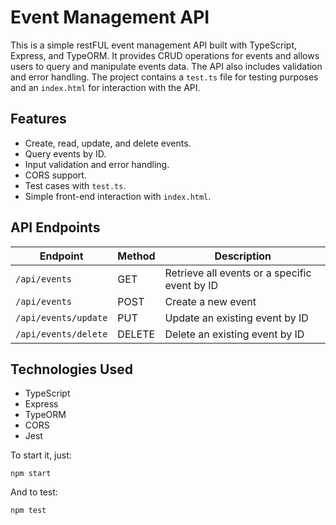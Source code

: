 # Event Management API

This is a simple restFUL event management API built with TypeScript, Express, and TypeORM. It provides CRUD operations for events and allows users to query and manipulate events data. The API also includes validation and error handling. The project contains a `test.ts` file for testing purposes and an `index.html` for interaction with the API.

## Features

- Create, read, update, and delete events.
- Query events by ID.
- Input validation and error handling.
- CORS support.
- Test cases with `test.ts`.
- Simple front-end interaction with `index.html`.


## API Endpoints

| Endpoint              | Method | Description                                       |
| --------------------- | ------ | ------------------------------------------------- |
| `/api/events`         | GET    | Retrieve all events or a specific event by ID     |
| `/api/events`         | POST   | Create a new event                                |
| `/api/events/update`  | PUT    | Update an existing event by ID                    |
| `/api/events/delete`  | DELETE | Delete an existing event by ID                    |

## Technologies Used

- TypeScript
- Express
- TypeORM
- CORS
- Jest

To start it, just:
```
npm start
```
And to test:
```
npm test
```
